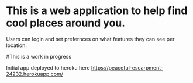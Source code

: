 # This is a web application to help find cool places around you.

Users can login and set prefernces on what features they can see per location.

#This is a work in progress

Initial app deployed to heroku here https://peaceful-escarpment-24232.herokuapp.com/